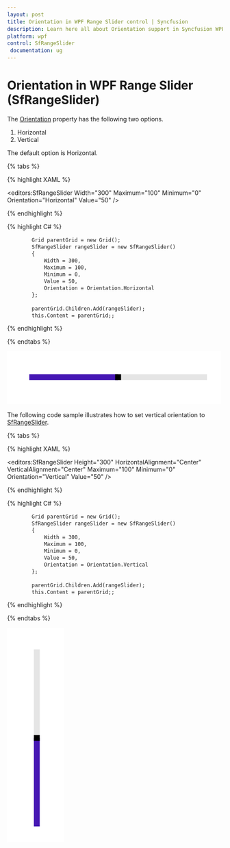 ```yaml
---
layout: post
title: Orientation in WPF Range Slider control | Syncfusion
description: Learn here all about Orientation support in Syncfusion WPF Range Slider (SfRangeSlider) control and more.
platform: wpf
control: SfRangeSlider 
 documentation: ug
---
```


# Orientation in WPF Range Slider (SfRangeSlider)

The [Orientation](https://help.syncfusion.com/cr/wpf/Syncfusion.SfInput.Wpf~Syncfusion.Windows.Controls.Input.SfRangeSlider~Orientation.html) property has the following two options.  

1. Horizontal  
2. Vertical  

The default option is Horizontal.

{% tabs %}

{% highlight XAML %}

<editors:SfRangeSlider
                    Width="300"
                    Maximum="100"
                    Minimum="0"
                    Orientation="Horizontal"
                    Value="50" />

{% endhighlight %}

{% highlight C# %}

            Grid parentGrid = new Grid();
            SfRangeSlider rangeSlider = new SfRangeSlider()
            {
                Width = 300,
                Maximum = 100,
                Minimum = 0,
                Value = 50,
                Orientation = Orientation.Horizontal
            };

            parentGrid.Children.Add(rangeSlider);
            this.Content = parentGrid;;

{% endhighlight %}

{% endtabs %}

![Horizontal](Orientation_images/Orientation_img1.png)


The following code sample illustrates how to set vertical orientation to [SfRangeSlider](https://help.syncfusion.com/cr/wpf/Syncfusion.SfInput.Wpf~Syncfusion.Windows.Controls.Input.SfRangeSlider.html).  

{% tabs %}

{% highlight XAML %}

<editors:SfRangeSlider
                    Height="300"
                    HorizontalAlignment="Center"
                    VerticalAlignment="Center"
                    Maximum="100"
                    Minimum="0"
                    Orientation="Vertical"
                    Value="50" />

{% endhighlight %}

{% highlight C# %}

            Grid parentGrid = new Grid();
            SfRangeSlider rangeSlider = new SfRangeSlider()
            {
                Width = 300,
                Maximum = 100,
                Minimum = 0,
                Value = 50,
                Orientation = Orientation.Vertical
            };

            parentGrid.Children.Add(rangeSlider);
            this.Content = parentGrid;;

{% endhighlight %}

{% endtabs %}

![Vertical](Orientation_images/Orientation_img2.png)



